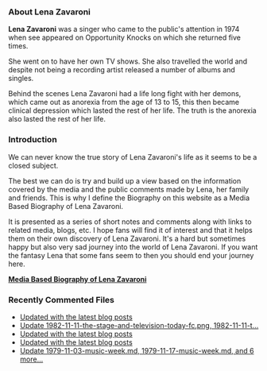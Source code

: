 ### About Lena Zavaroni

<p><strong>Lena Zavaroni</strong> was a singer who came to the public's attention in 1974 when see appeared on Opportunity Knocks on which she returned five times.</p>

<p>She went on to have her own TV shows. She also travelled the world and despite not being a recording artist released a number of albums and singles.</p>

<p>Behind the scenes Lena Zavaroni had a life long fight with her demons, which came out as anorexia from the age of 13 to 15, this then became clinical depression which lasted the rest of her life. The truth is the anorexia also lasted the rest of her life.</p>

### Introduction

<p>We can never know the true story of Lena Zavaroni's life as it seems to be a closed subject.</p>

<p>The best we can do is try and build up a view based on the information covered by the media and the public comments made by Lena, her family and friends. This is why I define the Biography on this website as a Media Based Biography of Lena Zavaroni.</p>

<p>It is presented as a series of short notes and comments along with links to related media, blogs, etc. I hope fans will find it of interest and that it helps them on their own discovery of Lena Zavaroni. It's a hard but sometimes happy but also very sad journey into the world of Lena Zavaroni. If you want the fantasy Lena that some fans seem to then you should end your journey here.</p>

<a href="https://fanzoflenazavaroni.github.io/biography/lena-zavaroni/"><strong>Media Based Biography of Lena Zavaroni</strong></a>

### Recently Commented Files

<!-- BLOG-POST-LIST:START -->
- [Updated with the latest blog posts](https://github.com/FanzOfLenaZavaroni/fanzoflenazavaroni.github.io/commit/113fbd73d2c20707ad1b601745bf8cf0d3a22a27)
- [Update 1982-11-11-the-stage-and-television-today-fc.png, 1982-11-11-t…](https://github.com/FanzOfLenaZavaroni/fanzoflenazavaroni.github.io/commit/7a1415aae1c1970c8743e8149301432ba5ad87f4)
- [Updated with the latest blog posts](https://github.com/FanzOfLenaZavaroni/fanzoflenazavaroni.github.io/commit/9048adba516c9faa8f688f1c8ef52b60b46ba06e)
- [Updated with the latest blog posts](https://github.com/FanzOfLenaZavaroni/fanzoflenazavaroni.github.io/commit/63f99c789ae91e4c487f3b1da326b575ef56b2d3)
- [Update 1979-11-03-music-week.md, 1979-11-17-music-week.md, and 6 more…](https://github.com/FanzOfLenaZavaroni/fanzoflenazavaroni.github.io/commit/aa257704b96c989cf160aa381200b38ea6feed5c)
<!-- BLOG-POST-LIST:END -->
